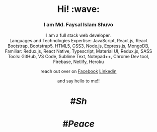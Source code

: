 <h1 align='center'> Hi! :wave:</h1>
<h3 align='center'>I am Md. Faysal Islam Shuvo</h3>
<p align='center'>
I am a full stack web developer. </br>
  Languages and Technologies 
Expertise: JavaScript, React.js, React Bootstrap, Bootstrap5, HTML5, CSS3, Node.js, Express.js, MongoDB, Familiar: Redux.js, React Native, Typescript, Material UI, Redux.js, SASS 
Tools: GitHub, VS Code, Sublime Text, Notepad++, Chrome 
Dev tool, Firebase, Netlify, Heroku 

</p>
<div align='center'> reach out over on <a href="https://www.facebook.com/faysalislamsh">Facebook</a> <a href="https://www.linkedin.com/in/md-faysal-islam-shuvo/">Linkedin</a></div>

<p align='center'>
  and say hello to me!! 
</p>
<h1 align='center'><i>#Sh</i></h1>
<h1 align='center'><i>#Peace</i></h1>

